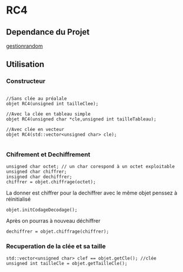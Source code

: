 # RC4

## Dependance du Projet
[gestionrandom](../gestionrandom)

## Utilisation

### Constructeur
```

//Sans clée au préalale
objet RC4(unsigned int tailleClee);

//Avec la clée en tableau simple
objet RC4(unsigned char *cle,unsigned int tailleTableau);

//Avec clée en vecteur
objet RC4(std::vector<unsigned char> cle);


```

### Chifrement et Dechiffrement
```
unsigned char octet; // un char corespond à un octet exploitable
unsigned char chiffrer;
insigned char dechiffrer;
chiffrer = objet.chiffrage(octet);
```
La donner est chiffrer pour la dechiffrer avec le même objet penssez à réinitialisé

```
objet.initCodageDecodage();
```

Après on pourras à nouveau déchiffrer

```
dechiffrer = objet.chiffrage(chiffrer);
```

### Recuperation de la clée et sa taille

```
std::vector<unsigned char> clef == objet.getCle(); //clée
unsigned int tailleCle = objet.getTailleCle();
```